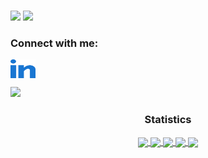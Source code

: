 ###
<div> <a href="https://www.linkedin.com/in/https://www.linkedin.com/in/alieva/" target="_blank"><img src="https://img.shields.io/badge/LinkedIn-0077B5?style=for-the-badge&logo=linkedin&logoColor=white" target="_blank"></a>
<a href="https://github.com/abubakaraliev" target="_blank"><img src="https://img.shields.io/badge/GitHub-100000?style=for-the-badge&logo=github&logoColor=white" target="_blank"></a>
</div><h3 align="left">Connect with me:</h3>
<p align="left">
<a href="https://linkedin.com/in/https://www.linkedin.com/in/alieva/" target="blank"><img align="center" src="https://raw.githubusercontent.com/teamedwardforever/Readme-Generator/71f25dd8b98329b168142a6b782a107b75eab178/svg/Social/linked-in-alt.svg" alt="https://www.linkedin.com/in/alieva/" height="30" width="40" /></a></p>

<img src="https://user-images.githubusercontent.com/73097560/115834477-dbab4500-a447-11eb-908a-139a6edaec5c.gif"><h3 align="center">Statistics</h3>
<div align="center">
<a href="https://github.com/abubakaraliev">
<img align="center" src="http://github-profile-summary-cards.vercel.app/api/cards/stats?username=abubakaraliev&theme=2077" height="180em" />
<img align="center" src="http://github-profile-summary-cards.vercel.app/api/cards/most-commit-language?username=abubakaraliev&theme=2077" height="180em" />
<img align="center" src="http://github-profile-summary-cards.vercel.app/api/cards/repos-per-language?username=abubakaraliev&theme=2077" height="180em" />
<img align="center" src="http://github-profile-summary-cards.vercel.app/api/cards/productive-time?username=abubakaraliev&theme=2077" height="180em" />
<img align="center" src="http://github-profile-summary-cards.vercel.app/api/cards/profile-details?username=abubakaraliev&theme=2077" height="180em" />
</div>
